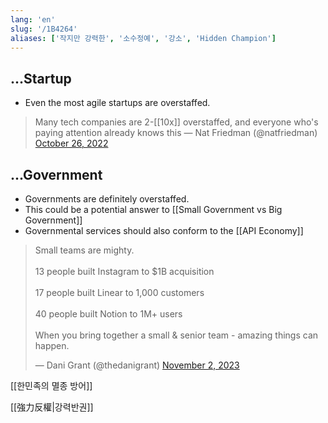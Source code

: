 ```yaml
---
lang: 'en'
slug: '/1B4264'
aliases: ['작지만 강력한', '소수정예', '강소', 'Hidden Champion']
---
```


## ...Startup

- Even the most agile startups are overstaffed.

> Many tech companies are 2-[[10x]] overstaffed, and everyone who's paying attention already knows this — Nat Friedman (@natfriedman)
> <a href="https://twitter.com/natfriedman/status/1585399067906932736?ref_src=twsrc%5Etfw">October 26, 2022</a>

## ...Government

- Governments are definitely overstaffed.
- This could be a potential answer to [[Small Government vs Big Government]]
- Governmental services should also conform to the [[API Economy]]

<blockquote class="twitter-tweet">

<p lang="en" dir="ltr">

Small teams are mighty.<br/><br/>13 people built Instagram to $1B acquisition<br/><br/>17 people built Linear to 1,000 customers<br/><br/>40 people built Notion to 1M+ users<br/><br/>When you bring together a small &amp; senior team - amazing things can happen.

</p>

&mdash; Dani Grant (@thedanigrant) <a href="https://twitter.com/thedanigrant/status/1720094648084164664?ref_src=twsrc%5Etfw">November 2, 2023</a>

</blockquote>

[[한민족의 멸종 방어]]

[[強力反權|강력반권]]

